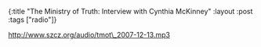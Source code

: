 {:title "The Ministry of Truth: Interview with Cynthia McKinney"
:layout :post
:tags  ["radio"]}

<http://www.szcz.org/audio/tmot\_2007-12-13.mp3>

